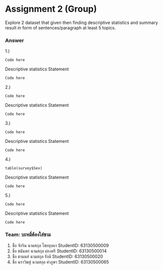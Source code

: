 # Assignment 2 (Group)
Explore 2 dataset that given then finding descriptive statistics and summary result in form of sentences/paragraph at least 5 topics.

### Answer

1.) 
```{R}
Code here
```

Descriptive statistics Statement
```{R}
Code here
```

2.) 
```{R}
Code here
```

Descriptive statistics Statement
```{R}
Code here
```

3.) 
```{R}
Code here
```

Descriptive statistics Statement
```{R}
Code here
```

4.) 
```{R}
table(survey$Sex)
```

Descriptive statistics Statement
```{R}
Code here
```

5.) 
```{R}
Code here
```

Descriptive statistics Statement
```{R}
Code here
```


### Team: บะหมี่ต้องใส่ชาม

1. ชื่อ จักริน นามสกุล ไชยบุบผา    StudentID: 63130500009
2. ชื่อ ชนันพร นามสกุล ผ่องศรี    StudentID: 63130500014 
3. ชื่อ ชานนท์ นามสกุล รักดี    StudentID: 63130500020
4. ชื่อ นราวิชญ์ นามสกุล คำภูษา    StudentID: 63130500065

